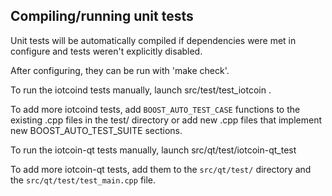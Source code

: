 Compiling/running unit tests
------------------------------------

Unit tests will be automatically compiled if dependencies were met in configure
and tests weren't explicitly disabled.

After configuring, they can be run with 'make check'.

To run the iotcoind tests manually, launch src/test/test_iotcoin .

To add more iotcoind tests, add `BOOST_AUTO_TEST_CASE` functions to the existing
.cpp files in the test/ directory or add new .cpp files that
implement new BOOST_AUTO_TEST_SUITE sections.

To run the iotcoin-qt tests manually, launch src/qt/test/iotcoin-qt_test

To add more iotcoin-qt tests, add them to the `src/qt/test/` directory and
the `src/qt/test/test_main.cpp` file.

